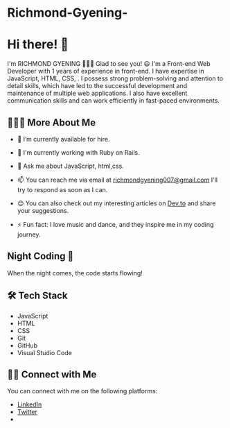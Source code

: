 # Richmond-Gyening-
# Hi there! 👋
I'm RICHMOND GYENING 🙋🏼‍♂️ Glad to see you! 😃
I'm a Front-end Web Developer with 1 years of experience in front-end. I have expertise in JavaScript,  HTML, CSS, . I possess strong problem-solving and attention to detail skills, which have led to the successful development and maintenance of multiple web applications. I also have excellent communication skills and can work efficiently in fast-paced environments.

## 👨🏻‍💻 More About Me
- 🌱 I’m currently available for hire.
- 🔭 I'm currently working with Ruby on Rails.
- 💬 Ask me about JavaScript, html,css.
- 📫 You can reach me via email at richmondgyening007@gmail.com I'll try to respond as soon as I can.

- 😊 You can also check out my interesting articles on [Dev.to](https://dev.to) and share your suggestions.
- ⚡ Fun fact: I love music and dance, and they inspire me in my coding journey.

## Night Coding 🌙
When the night comes, the code starts flowing!

## 🛠 Tech Stack
- JavaScript
- HTML
- CSS
- Git
- GitHub
- Visual Studio Code


## 🤝🏻 Connect with Me
You can connect with me on the following platforms:
- [LinkedIn](https://www.linkedin.com/in/richmond-gyening-9b90a4260/?lipi=urn%3Ali%3Apage%3Ad_flagship3_feed%3BEfY7hbUdROeixnv1wUZy2g%3D%3D)
- [Twitter](https://twitter.com/GyeningRichmond)
- 
